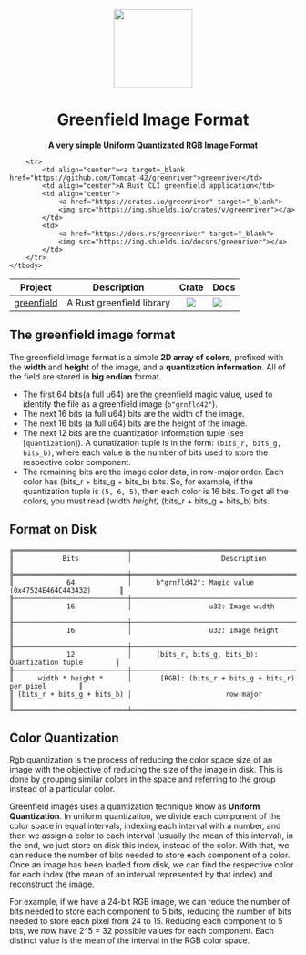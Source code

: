 <p align="center">
    <img src=https://cdn0.iconfinder.com/data/icons/landscape-collection/383/mountain_river-512.png width=138/>
</p>

<h1 align="center">Greenfield Image Format</h1>

<p align="center"><strong>A very simple Uniform Quantizated RGB Image Format</strong></p>

<table align="center">
    <thead>
        <tr>
            <th align="center">Project</th>
            <th align="center">Description</th>
            <th align="center">Crate</th>
            <th align="center">Docs</th>
        </tr>
    </thead>
    <tbody>
        <tr>
            <td align="center"><a target=_blank href="https://github.com/Tomcat-42/greenfield">greenfield</td>
            <td align="center">A Rust greenfield library</td>
            <td align="center">
                <a href="https://crates.io/greenfield" target="_blank">
                <img src="https://img.shields.io/crates/v/greenfiel"></a>
            </td>
            <td>
                <a href="https://docs.rs/greenfield" target="_blank">
                <img src="https://img.shields.io/docsrs/greenfield"></a>
            </td>
        </tr>
        
        <tr>
            <td align="center"><a target=_blank href="https://github.com/Tomcat-42/greenriver">greenriver</td>
            <td align="center">A Rust CLI greenfield application</td>
            <td align="center">
                <a href="https://crates.io/greenriver" target="_blank">
                <img src="https://img.shields.io/crates/v/greenriver"></a>
            </td>
            <td>
                <a href="https://docs.rs/greenriver" target="_blank">
                <img src="https://img.shields.io/docsrs/greenriver"></a>
            </td>
        </tr>
    </tbody>
</table>

## The greenfield image format

The greenfield image format is a simple **2D array of colors**, prefixed with
the **width** and **height** of the image, and a **quantization information**.
All of the field are stored in **big endian** format.

- The first 64 bits(a full u64) are the greenfield magic value, used to identify
  the file as a greenfield image (`b"grnfld42"`).
- The next 16 bits (a full u64) bits are the width of the image.
- The next 16 bits (a full u64) bits are the height of the image.
- The next 12 bits are the quantization information tuple (see
  \[`quantization`\]). A qunatization tuple is in the form:
  `(bits_r, bits_g, bits_b)`, where each value is the number of bits used to
  store the respective color component.
- The remaining bits are the image color data, in row-major order. Each color
  has (bits_r + bits_g + bits_b) bits. So, for example, if the quantization
  tuple is `(5, 6, 5)`, then each color is 16 bits. To get all the colors, you
  must read (width _height)_ (bits_r + bits_g + bits_b) bits.

## Format on Disk

```text
╔════════════════════════════╤══════════════════════════════════════════════════════════╗
║            Bits            │                      Description                         ║
╠════════════════════════════╪══════════════════════════════════════════════════════════╣
║             64             │      b"grnfld42": Magic value (0x47524E464C443432)       ║
╟────────────────────────────┼──────────────────────────────────────────────────────────╢
║             16             │                   u32: Image width                       ║
╟────────────────────────────┼──────────────────────────────────────────────────────────╢
║             16             │                   u32: Image height                      ║
╟────────────────────────────┼──────────────────────────────────────────────────────────╢
║             12             │      (bits_r, bits_g, bits_b): Quantization tuple        ║
╟────────────────────────────┼──────────────────────────────────────────────────────────╢
║      width * height *      │       [RGB]: (bits_r + bits_g + bits_r) per pixel        ║
║ (bits_r + bits_g + bits_b) │                       row-major                          ║
╚════════════════════════════╧══════════════════════════════════════════════════════════╝
```

## Color Quantization

Rgb quantization is the process of reducing the color space size of an image
with the objective of reducing the size of the image in disk. This is done by
grouping similar colors in the space and referring to the group instead of a
particular color.

Greenfield images uses a quantization technique know as **Uniform
Quantization**. In uniform quantization, we divide each component of the color
space in equal intervals, indexing each interval with a number, and then we
assign a color to each interval (usually the mean of this interval), in the end,
we just store on disk this index, instead of the color. With that, we can reduce
the number of bits needed to store each component of a color. Once an image has
been loaded from disk, we can find the respective color for each index (the mean
of an interval represented by that index) and reconstruct the image.

For example, if we have a 24-bit RGB image, we can reduce the number of bits
needed to store each component to 5 bits, reducing the number of bits needed to
store each pixel from 24 to 15. Reducing each component to 5 bits, we now have
2^5 = 32 possible values for each component. Each distinct value is the mean of
the interval in the RGB color space.

